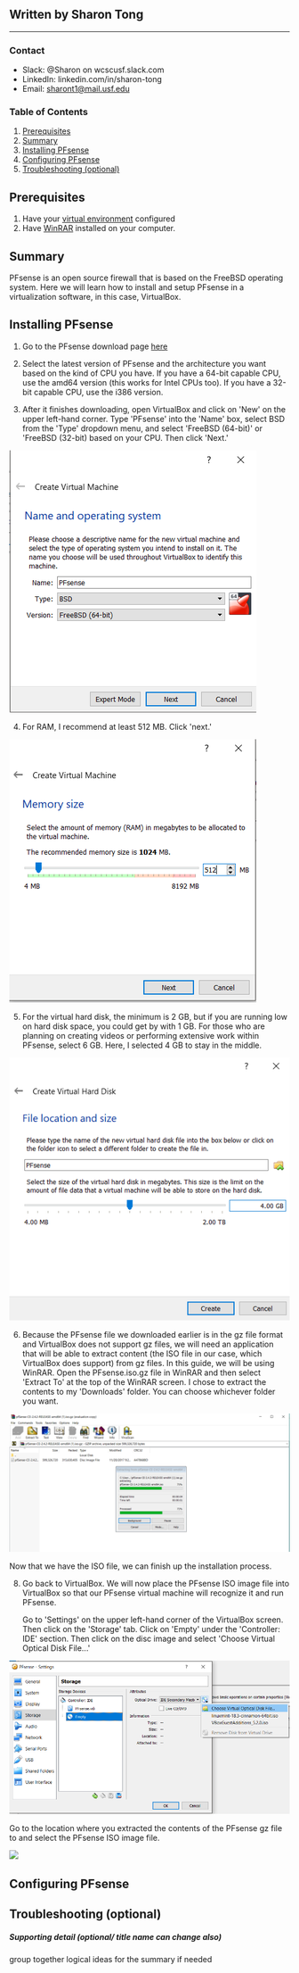 ## Written by Sharon Tong
_________________________

### Contact
- Slack: @Sharon on wcscusf.slack.com
- LinkedIn: linkedin.com/in/sharon-tong
- Email: sharont1@mail.usf.edu
### Table of Contents
1. [Prerequisites](#id-link-to-section)
2. [Summary](#id-link-to-section)
3. [Installing PFsense](#id-link-to-section)
4. [Configuring PFsense](#id-link-to-section)
5. [Troubleshooting (optional)](#id-link-to-section)

## Prerequisites <a id="id-link-to-section"></a>
1. Have your [virtual environment](https://www.virtualbox.org/wiki/Downloads) configured
2. Have [WinRAR](https://www.win-rar.com/start.html?&L=0) installed on your computer.

## Summary <a id="id-link-to-section"></a>
PFsense is an open source firewall that is based on the FreeBSD operating system. Here we will learn how to install and setup PFsense in a virtualization software, in this case, VirtualBox.

## Installing PFsense <a id="id-link-to-section"></a>
1. Go to the PFsense download page [here](https://www.pfsense.org/download/)

2. Select the latest version of PFsense and the architecture you want based on the kind of CPU you have.
   If you have a 64-bit capable CPU, use the amd64 version (this works for Intel CPUs too). 
   If you have a 32-bit capable CPU, use the i386 version.

3. After it finishes downloading, open VirtualBox and click on 'New' on the upper left-hand corner. Type 'PFsense' into the 'Name' box,
   select BSD from the 'Type' dropdown menu, and select 'FreeBSD (64-bit)' or 'FreeBSD (32-bit) based on your CPU. Then click 'Next.'

![](createVM.png)

4. For RAM, I recommend at least 512 MB. Click 'next.'

![](memorySize.png)

5. For the virtual hard disk, the minimum is 2 GB, but if you are running low on hard disk space, you could get by with 1 GB. For those    who are planning on creating videos or performing extensive work within PFsense, select 6 GB. Here, I selected 4 GB to stay in the      middle.

![](createVirtualHardDisk.png)

6. Because the PFsense file we downloaded earlier is in the gz file format and VirtualBox does not support gz files, we will need an        application that will be able to extract content (the ISO file in our case, which VirtualBox does support) from gz files. In this        guide, we will be using WinRAR. Open the PFsense.iso.gz file in WinRAR and then select 'Extract To' at the top of the WinRAR screen.    I chose to extract the contents to my 'Downloads' folder. You can choose whichever folder you want.

![](extractISO.png)

Now that we have the ISO file, we can finish up the installation process.

8. Go back to VirtualBox. We will now place the PFsense ISO image file into VirtualBox so that our PFsense virtual machine will            recognize it and run PFsense.

   Go to 'Settings' on the upper left-hand corner of the VirtualBox screen. Then click on the 'Storage' tab. Click on 'Empty' under the    'Controller: IDE' section. Then click on the disc image and select 'Choose Virtual Optical Disk File...'

![](storingFile.png)

   Go to the location where you extracted the contents of the PFsense gz file to and select the PFsense ISO image file.

![](chooseISO.png)


## Configuring PFsense <a id="id-link-to-section"></a>

## Troubleshooting (optional) <a id="id-link-to-section"></a>

##### Supporting detail (optional/ title name can change also)
group together logical ideas for the summary if needed
